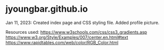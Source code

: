 # jyoungbar.github.io

Jan 11, 2023: 
Created index page and CSS styling file.
Added profile picture.




Resources used:
https://www.w3schools.com/css/css3_gradients.asp
https://www.w3.org/Style/Examples/007/center.en.html#text
https://www.rapidtables.com/web/color/RGB_Color.html
